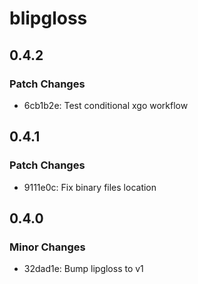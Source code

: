 # blipgloss

## 0.4.2

### Patch Changes

- 6cb1b2e: Test conditional xgo workflow

## 0.4.1

### Patch Changes

- 9111e0c: Fix binary files location

## 0.4.0

### Minor Changes

- 32dad1e: Bump lipgloss to v1
